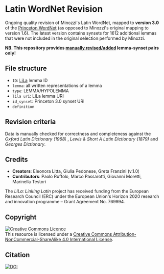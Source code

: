 # Latin WordNet Revision
Ongoing quality revision of Minozzi's Latin WordNet, mapped to **version 3.0** of the [Princeton WordNet](https://wordnet.princeton.edu/download/current-version) (as opposed to Minozzi's original mapping to version 1.6).
The latest version contains synsets for 1612 additional lemmas that were not included in the original selection performed by Minozzi.

**NB. This repository provides <ins>manually revised/added</ins> lemma-synset pairs only!** 


## File structure

- `ID`: [LiLa](https://lila-erc.eu) lemma ID
- `lemma`: all written representations of a lemma
- `type`: LEMMA/HYPOLEMMA 
- `lila uri`: LiLa lemma URI
- `id_synset`: Princeton 3.0 synset URI
- `definition`


## Revision criteria
Data is manually checked for correctness and completeness against the _Oxford Latin Dictionary (1968)_ , _Lewis & Short A Latin Dictionary (1879)_ and _Georges Dictionary_.

## Credits

- **Creators**: Eleonora Litta, Giulia Pedonese, Greta Franzini (v.1.0)
- **Contributors**: Paolo Ruffolo, Marco Passarotti, Giovanni Moretti, Marinella Testori

The _LiLa: Linking Latin_ project has received funding from the European Research Council (ERC) under the European Union's Horizon 2020 research and innovation programme – Grant Agreement No. 769994.

## Copyright
<a rel="license" href="http://creativecommons.org/licenses/by-nc-sa/4.0/"><img alt="Creative Commons Licence" style="border-width:0" src="https://i.creativecommons.org/l/by-nc-sa/4.0/88x31.png" /></a><br />This resource is licensed under a <a rel="license" href="http://creativecommons.org/licenses/by-nc-sa/4.0/">Creative Commons Attribution-NonCommercial-ShareAlike 4.0 International License</a>.

## Citation
[![DOI](https://zenodo.org/badge/294712194.svg)](https://zenodo.org/badge/latestdoi/294712194)

